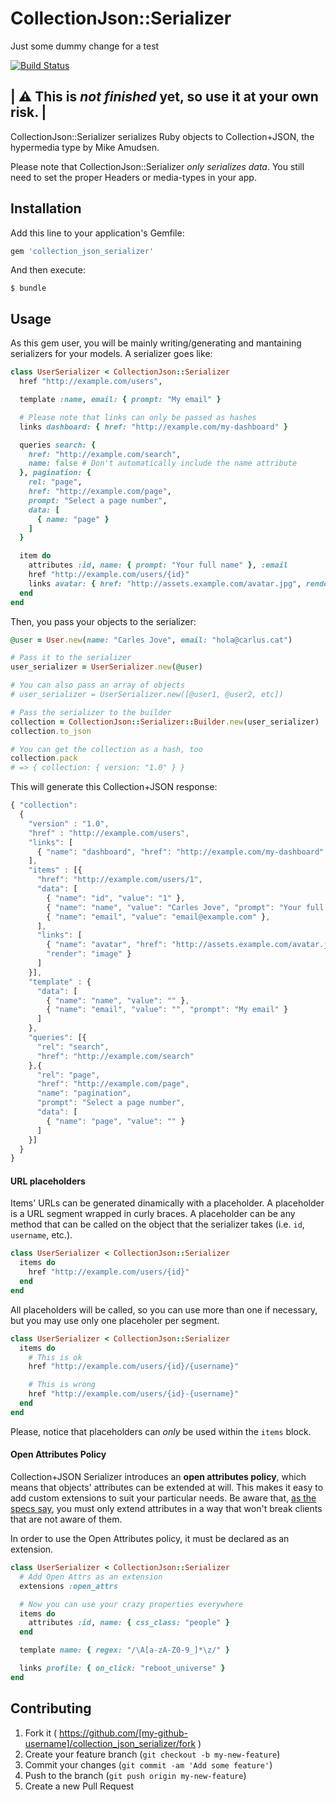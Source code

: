 # CollectionJson::Serializer

Just some dummy change for a test

[![Build Status](https://travis-ci.org/carlesjove/collection_json_serializer.svg?branch=master)](https://travis-ci.org/carlesjove/collection_json_serializer)

| :warning: This is _not finished_ yet, so use it at your own risk. |
--------------------------------------------------------------------

CollectionJson::Serializer serializes Ruby objects to Collection+JSON, the hypermedia type by Mike Amudsen.

Please note that CollectionJson::Serializer _only serializes data_. You still need to set the proper Headers or media-types in your app.

## Installation

Add this line to your application's Gemfile:

```ruby
gem 'collection_json_serializer'
```

And then execute:

    $ bundle


## Usage

As this gem user, you will be mainly writing/generating and mantaining serializers for your models. A serializer goes like:

```ruby
class UserSerializer < CollectionJson::Serializer
  href "http://example.com/users",

  template :name, email: { prompt: "My email" }

  # Please note that links can only be passed as hashes
  links dashboard: { href: "http://example.com/my-dashboard" }

  queries search: {
    href: "http://example.com/search",
    name: false # Don't automatically include the name attribute
  }, pagination: {
    rel: "page",
    href: "http://example.com/page",
    prompt: "Select a page number",
    data: [
      { name: "page" }
    ]
  }

  item do
    attributes :id, name: { prompt: "Your full name" }, :email
    href "http://example.com/users/{id}"
    links avatar: { href: "http://assets.example.com/avatar.jpg", render: "image" }
  end
end
```

Then, you pass your objects to the serializer:

```ruby
@user = User.new(name: "Carles Jove", email: "hola@carlus.cat")

# Pass it to the serializer
user_serializer = UserSerializer.new(@user)

# You can also pass an array of objects
# user_serializer = UserSerializer.new([@user1, @user2, etc])

# Pass the serializer to the builder
collection = CollectionJson::Serializer::Builder.new(user_serializer)
collection.to_json

# You can get the collection as a hash, too
collection.pack
# => { collection: { version: "1.0" } }
```

This will generate this Collection+JSON response:

```javascript
{ "collection": 
  {
    "version" : "1.0",
    "href" : "http://example.com/users",
    "links": [
      { "name": "dashboard", "href": "http://example.com/my-dashboard" }
    ],
    "items" : [{
      "href": "http://example.com/users/1",
      "data": [
        { "name": "id", "value": "1" },
        { "name": "name", "value": "Carles Jove", "prompt": "Your full name" },
        { "name": "email", "value": "email@example.com" },
      ],
      "links": [
        { "name": "avatar", "href": "http://assets.example.com/avatar.jpg",
        "render": "image" }
      ]
    }],
    "template" : {
      "data": [
        { "name": "name", "value": "" },
        { "name": "email", "value": "", "prompt": "My email" }
      ]
    },
    "queries": [{
      "rel": "search",
      "href": "http://example.com/search"
    },{
      "rel": "page",
      "href": "http://example.com/page",
      "name": "pagination",
      "prompt": "Select a page number",
      "data": [
        { "name": "page", "value": "" }
      ]
    }]
  }
}
```

#### URL placeholders

Items' URLs can be generated dinamically with a placeholder. A placeholder is a URL segment wrapped in curly braces. A placeholder can be any method that can be called on the object that the serializer takes (i.e. `id`, `username`, etc.).

```ruby
class UserSerializer < CollectionJson::Serializer
  items do
    href "http://example.com/users/{id}"
  end
end
```

All placeholders will be called, so you can use more than one if necessary, but you may use only one placeholer per segment.

```ruby
class UserSerializer < CollectionJson::Serializer
  items do
    # This is ok
    href "http://example.com/users/{id}/{username}"

    # This is wrong
    href "http://example.com/users/{id}-{username}"
  end
end
```

Please, notice that placeholders can _only_ be used within the `items` block.

#### Open Attributes Policy

Collection+JSON Serializer introduces an __open attributes policy__, which means that objects' attributes can be extended at will. This makes it easy to add custom extensions to suit your particular needs. Be aware that, [as the specs say](https://github.com/collection-json/spec#7-extensibility), you must only extend attributes in a way that won't break clients that are not aware of them.

In order to use the Open Attributes policy, it must be declared as an extension.

```ruby
class UserSerializer < CollectionJson::Serializer
  # Add Open Attrs as an extension
  extensions :open_attrs

  # Now you can use your crazy properties everywhere
  items do
    attributes :id, name: { css_class: "people" }
  end

  template name: { regex: "/\A[a-zA-Z0-9_]*\z/" }

  links profile: { on_click: "reboot_universe" }
end
```

## Contributing

1. Fork it ( https://github.com/[my-github-username]/collection_json_serializer/fork )
2. Create your feature branch (`git checkout -b my-new-feature`)
3. Commit your changes (`git commit -am 'Add some feature'`)
4. Push to the branch (`git push origin my-new-feature`)
5. Create a new Pull Request
